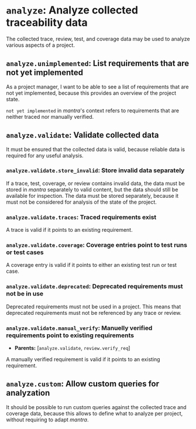 # `analyze`: Analyze collected traceability data

The collected trace, review, test, and coverage data may be used to analyze various aspects of a project.

## `analyze.unimplemented`: List requirements that are not yet implemented

As a project manager, I want to be able to see a list of requirements that are not yet implemented,
because this provides an overview of the project state.

`not yet implemented` in *mantra*'s context refers to requirements that are neither traced nor manually verified.

## `analyze.validate`: Validate collected data

It must be ensured that the collected data is valid,
because reliable data is required for any useful analysis.

### `analyze.validate.store_invalid`: Store invalid data separately

If a trace, test, coverage, or review contains invalid data,
the data must be stored in *mantra* separately to valid content,
but the data should still be available for inspection.
The data must be stored separately, because it must not be considered for analysis of the state of the project.

### `analyze.validate.traces`: Traced requirements exist

A trace is valid if it points to an existing requirement.

### `analyze.validate.coverage`: Coverage entries point to test runs or test cases

A coverage entry is valid if it points to either an existing test run or test case.

### `analyze.validate.deprecated`: Deprecated requirements must not be in use

Deprecated requirements must not be used in a project.
This means that deprecated requirements must not be referenced by any trace or review.

### `analyze.validate.manual_verify`: Manuelly verified requirements point to existing requirements

- **Parents:** [`analyze.validate`, `review.verify_req`]

A manually verified requirement is valid if it points to an existing requirement.

## `analyze.custom`: Allow custom queries for analyzation

It should be possible to run custom queries against the collected trace and coverage data,
because this allows to define what to analyze per project, without requiring to adapt *mantra*.
